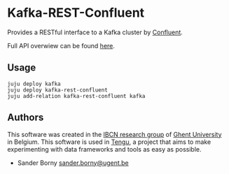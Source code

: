 # Kafka-REST-Confluent

Provides a RESTful interface to a Kafka cluster by [Confluent](https://www.confluent.io/).

Full API overwiew can be found [here](https://docs.confluent.io/current/kafka-rest/docs/api.html#overview).

## Usage

```
juju deploy kafka
juju deploy kafka-rest-confluent 
juju add-relation kafka-rest-confluent kafka
```

## Authors

This software was created in the [IBCN research group](https://www.ibcn.intec.ugent.be/) of [Ghent University](https://www.ugent.be/en) in Belgium. This software is used in [Tengu](https://tengu.io), a project that aims to make experimenting with data frameworks and tools as easy as possible.

 - Sander Borny <sander.borny@ugent.be>